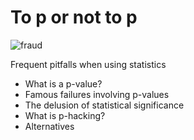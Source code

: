 
# To p or not to p

![fraud](/posts/images/scientific_fraud.png)

Frequent pitfalls when using statistics

* What is a p-value?
* Famous failures involving p-values
* The delusion of statistical significance
* What is p-hacking?
* Alternatives
